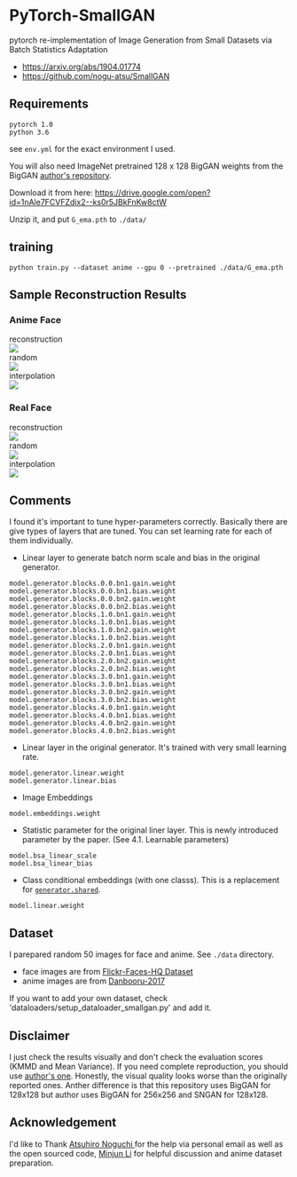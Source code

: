 # PyTorch-SmallGAN

pytorch re-implementation of Image Generation from Small Datasets via Batch Statistics Adaptation
- https://arxiv.org/abs/1904.01774
- https://github.com/nogu-atsu/SmallGAN

## Requirements
```
pytorch 1.0
python 3.6
```
see `env.yml` for the exact environment I used.

You will also need ImageNet pretrained 128 x 128 BigGAN weights from the BigGAN [author's repository](https://github.com/ajbrock/BigGAN-PyTorch). 

Download it from here: https://drive.google.com/open?id=1nAle7FCVFZdix2--ks0r5JBkFnKw8ctW
  
Unzip it, and put `G_ema.pth` to `./data/`

## training 
```
python train.py --dataset anime --gpu 0 --pretrained ./data/G_ema.pth
```

## Sample Reconstruction Results
### Anime Face
reconstruction   
![](./samples/anime_reconstruct.jpg)   
random   
![](./samples/anime_random.jpg)     
interpolation  
![](./samples/anime_interpolate.jpg)       


### Real Face
reconstruction   
![](./samples/face_reconstruct.jpg)   
random   
![](./samples/face_random.jpg)     
interpolation  
![](./samples/face_interpolate.jpg)       

## Comments
I found it's important to tune hyper-parameters correctly. Basically there are give types of layers that are tuned. You can set learning rate for each of them individually.

- Linear layer to generate batch norm scale and bias in the original generator.
```
model.generator.blocks.0.0.bn1.gain.weight
model.generator.blocks.0.0.bn1.bias.weight
model.generator.blocks.0.0.bn2.gain.weight
model.generator.blocks.0.0.bn2.bias.weight
model.generator.blocks.1.0.bn1.gain.weight
model.generator.blocks.1.0.bn1.bias.weight
model.generator.blocks.1.0.bn2.gain.weight
model.generator.blocks.1.0.bn2.bias.weight
model.generator.blocks.2.0.bn1.gain.weight
model.generator.blocks.2.0.bn1.bias.weight
model.generator.blocks.2.0.bn2.gain.weight
model.generator.blocks.2.0.bn2.bias.weight
model.generator.blocks.3.0.bn1.gain.weight
model.generator.blocks.3.0.bn1.bias.weight
model.generator.blocks.3.0.bn2.gain.weight
model.generator.blocks.3.0.bn2.bias.weight
model.generator.blocks.4.0.bn1.gain.weight
model.generator.blocks.4.0.bn1.bias.weight
model.generator.blocks.4.0.bn2.gain.weight
model.generator.blocks.4.0.bn2.bias.weight
```
- Linear layer in the original generator. It's trained with very small learning rate. 
```
model.generator.linear.weight
model.generator.linear.bias
```
- Image Embeddings
```
model.embeddings.weight
```
- Statistic parameter for the original liner layer. This is newly introduced parameter by the paper. (See 4.1. Learnable parameters)
```
model.bsa_linear_scale
model.bsa_linear_bias
```
- Class conditional embeddings (with one classs). This is a replacement for [`generator.shared`](https://github.com/ajbrock/BigGAN-PyTorch/blob/ba3d05754120e9d3b68313ec7b0f9833fc5ee8bc/BigGAN.py#L82). 
```
model.linear.weight
```

## Dataset
I parepared random 50 images for face and anime. See `./data` directory. 
- face images are from [Flickr-Faces-HQ Dataset](https://github.com/NVlabs/ffhq-dataset)
- anime images are from [Danbooru-2017](https://www.gwern.net/Danbooru2018)

If you want to add your own dataset, check 'dataloaders/setup_dataloader_smallgan.py' and add it.

## Disclaimer
I just check the results visually and don't check the evaluation scores (KMMD and Mean Variance). If you need complete reproduction, you should use [author's one](https://github.com/nogu-atsu/SmallGAN). Honestly, the visual quality looks worse than the originally reported ones. Anther difference is that this repository uses BigGAN for 128x128 but author uses BigGAN for 256x256 and SNGAN for 128x128. 

## Acknowledgement
I'd like to Thank [Atsuhiro Noguchi ](https://github.com/nogu-atsu/) for the help via personal email as well as the open sourced code, [Minjun Li](https://github.com/minjunli) for helpful discussion and anime dataset preparation. 
